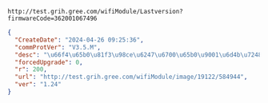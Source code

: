 `http://test.grih.gree.com/wifiModule/Lastversion?firmwareCode=362001067496`

```json
{
  "CreateDate": "2024-04-26 09:25:36",
  "commProtVer": "V3.5.M",
  "desc": "\u66f4\u65b0\u81f3\u98ce\u6247\u6700\u65b0\u9001\u6d4b\u7248\u672c\uff0c\u8d1f\u8d23\u4eba\uff1a\u5f20\u79c0\u5f64",
  "forcedUpgrade": 0,
  "r": 200,
  "url": "http://test.grih.gree.com/wifiModule/image/19122/584944",
  "ver": "1.24"
}
```